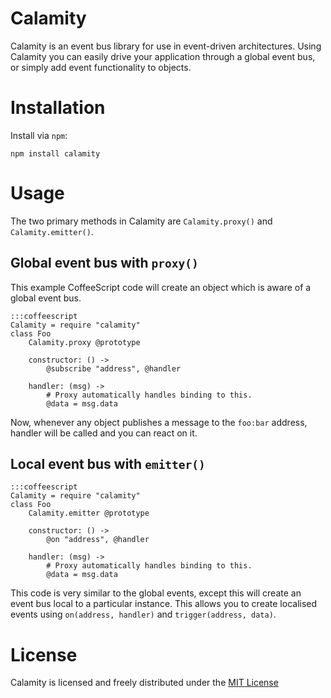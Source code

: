 # Calamity
Calamity is an event bus library for use in event-driven architectures.
Using Calamity you can easily drive your application through a global event bus, or simply add event functionality to objects.

# Installation
Install via `npm`:

    npm install calamity

# Usage

The two primary methods in Calamity are `Calamity.proxy()` and `Calamity.emitter()`.

## Global event bus with `proxy()`
This example CoffeeScript code will create an object which is aware of a global event bus.

    :::coffeescript
    Calamity = require "calamity"
    class Foo
    	Calamity.proxy @prototype

    	constructor: () ->
    		@subscribe "address", @handler

    	handler: (msg) ->
    		# Proxy automatically handles binding to this.
    		@data = msg.data

Now, whenever any object publishes a message to the `foo:bar` address, handler will be called and you can react on it.

## Local event bus with `emitter()`

    :::coffeescript
    Calamity = require "calamity"
    class Foo
    	Calamity.emitter @prototype

    	constructor: () ->
    		@on "address", @handler

    	handler: (msg) ->
    		# Proxy automatically handles binding to this.
    		@data = msg.data

This code is very similar to the global events, except this will create an event bus local to a particular instance.
This allows you to create localised events using `on(address, handler)` and `trigger(address, data)`.

# License
Calamity is licensed and freely distributed under the [MIT License][mit]

[mit]: https://bitbucket.org/kennethjor/calamity/raw/default/LICENSE "MIT License"
